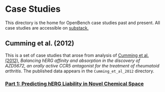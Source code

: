 # Case Studies

This directory is the home for OpenBench case studies past and present. All case studies are accessible on [substack.](https://opnbnch.substack.com/welcome)

## Cumming et al. (2012)

This is a set of case studies that arose from analysis of [Cumming et al. (2012)](https://doi.org/10.1016/j.bmcl.2011.12.117), _Balancing hERG affinity and absorption in the discovery of AZD5672, an orally active CCR5 antagonist for the treatment of rheumatoid arthritis_. The published data appears in the `Cumming_et_al_2012` directory.

### [Part 1: Predicting hERG Liability in Novel Chemical Space](https://opnbnch.substack.com/p/predicting-herg-liability-in-novel)
